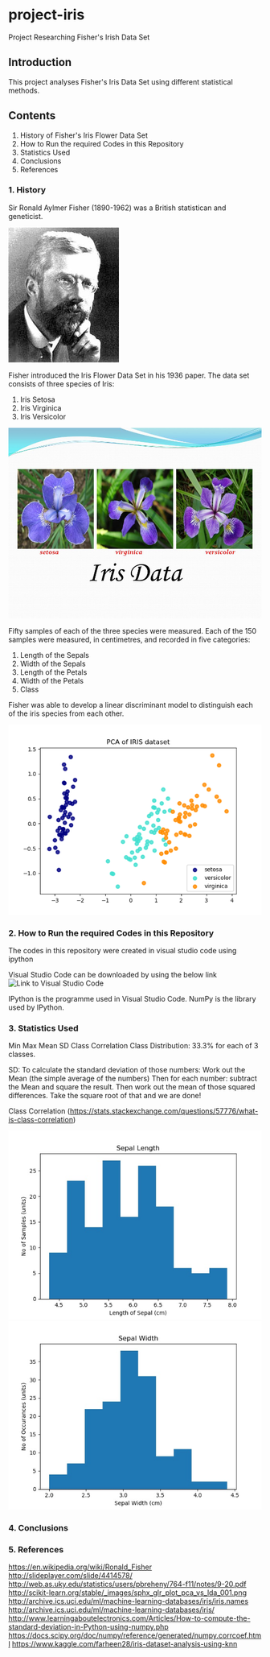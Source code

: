 # project-iris
Project Researching Fisher's Irish Data Set

## Introduction
This project analyses Fisher's Iris Data Set using different statistical methods.

## Contents
1. History of Fisher's Iris Flower Data Set
2. How to Run the required Codes in this Repository
3. Statistics Used
4. Conclusions
5. References

### 1. History
Sir Ronald Aylmer Fisher (1890-1962) was a British statistican and geneticist.

![A picture of Ronald Fisher](fisher.jpg)

Fisher introduced the Iris Flower Data Set in his 1936 paper.  The data set consists of three species of Iris:
1. Iris Setosa
2. Iris Virginica
3. Iris Versicolor

![Photo of the Iris in the data set](Iris.jpg)

Fifty samples of each of the three species were measured.  Each of the 150 samples were measured, in centimetres, and recorded in five categories:
1. Length of the Sepals
2. Width of the Sepals
3. Length of the Petals
4. Width of the Petals
5. Class

Fisher was able to develop a linear discriminant model to distinguish each of the iris species from each other.

![Principle Component Analysis of Iris data set](scatterplot.jpg)

### 2. How to Run the required Codes in this Repository
The codes in this repository were created in visual studio code using ipython

Visual Studio Code can be downloaded by using the below link
![Link to Visual Studio Code](https://code.visualstudio.com/download)

IPython is the programme used in Visual Studio Code.  NumPy is the library used by IPython.

### 3. Statistics Used
Min  Max   Mean    SD   Class Correlation
Class Distribution: 33.3% for each of 3 classes.

SD: To calculate the standard deviation of those numbers:
Work out the Mean (the simple average of the numbers)
Then for each number: subtract the Mean and square the result.
Then work out the mean of those squared differences.
Take the square root of that and we are done!

Class Correlation (https://stats.stackexchange.com/questions/57776/what-is-class-correlation)

![Sepal Length histogram](https://github.com/colettegallagher/project-iris/blob/master/Sepal%20length.jpg)
![Sepal Width Histogram](https://github.com/colettegallagher/project-iris/blob/master/Sepal%20Width.jpeg)




### 4. Conclusions


### 5. References
https://en.wikipedia.org/wiki/Ronald_Fisher
http://slideplayer.com/slide/4414578/
http://web.as.uky.edu/statistics/users/pbreheny/764-f11/notes/9-20.pdf
http://scikit-learn.org/stable/_images/sphx_glr_plot_pca_vs_lda_001.png
http://archive.ics.uci.edu/ml/machine-learning-databases/iris/iris.names
http://archive.ics.uci.edu/ml/machine-learning-databases/iris/
http://www.learningaboutelectronics.com/Articles/How-to-compute-the-standard-deviation-in-Python-using-numpy.php
https://docs.scipy.org/doc/numpy/reference/generated/numpy.corrcoef.html
https://www.kaggle.com/farheen28/iris-dataset-analysis-using-knn



